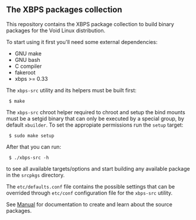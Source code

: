 ## The XBPS packages collection

This repository contains the XBPS package collection to build binary packages
for the Void Linux distribution.

To start using it first you'll need some external dependencies:

- GNU make
- GNU bash
- C compiler
- fakeroot
- xbps >= 0.33

The `xbps-src` utility and its helpers must be built first:

     $ make

The `xbps-src` chroot helper required to chroot and setup the bind mounts must
be a setgid binary that can only be executed by a special group, by default `xbuilder`.
To set the appropiate permissions run the `setup` target:

     $ sudo make setup

After that you can run:

     $ ./xbps-src -h

to see all available targets/options and start building any available package
in the `srcpkgs` directory.

The `etc/defaults.conf` file contains the possible settings that can be overrided
through `etc/conf` configuration file for the `xbps-src` utility.

See [Manual](https://github.com/voidlinux/xbps-packages/blob/master/Manual.md)
for documentation to create and learn about the source packages.
